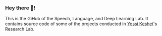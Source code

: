 ### Hey there 👋! 

This is the GiHub of the Speech, Language, and Deep Learning Lab. It contains source code of some of the projects conducted in [Yossi Keshet](https://keshet.net.technion.ac.il)'s Research Lab. 
